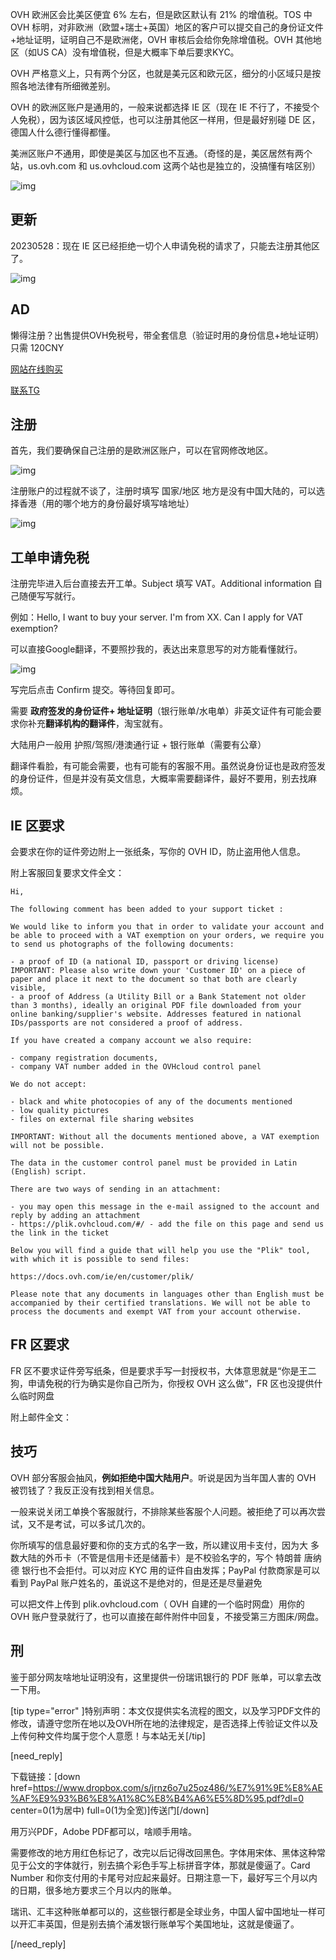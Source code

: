 OVH 欧洲区会比美区便宜 6% 左右，但是欧区默认有 21% 的增值税。TOS 中 OVH 标明，对非欧洲（欧盟+瑞士+英国）地区的客户可以提交自己的身份证文件+地址证明，证明自己不是欧洲佬，OVH 审核后会给你免除增值税。OVH 其他地区（如US CA）没有增值税，但是大概率下单后要求KYC。

OVH 严格意义上，只有两个分区，也就是美元区和欧元区，细分的小区域只是按照各地法律有所细微差别。

OVH 的欧洲区账户是通用的，一般来说都选择 IE 区（现在 IE 不行了，不接受个人免税），因为该区域风控低，也可以注册其他区一样用，但是最好别碰 DE 区，德国人什么德行懂得都懂。

美洲区账户不通用，即使是美区与加区也不互通。（奇怪的是，美区居然有两个站，us.ovh.com 和 us.ovhcloud.com 这两个站也是独立的，没搞懂有啥区别）

![img](https://s3-jp-ap-3.040407.xyz/oss/photos/Snipaste_05-19_07-36-08.png)



## 更新

20230528：现在 IE 区已经拒绝一切个人申请免税的请求了，只能去注册其他区了。

![img](https://s3-jp-ap-3.040407.xyz/oss/photos/Snipaste_05-19_08-00-24.png)

## AD

懒得注册？出售提供OVH免税号，带全套信息（验证时用的身份信息+地址证明）只需 120CNY

[网站在线购买](https://store.gakiyukr.net/)

[联系TG](https://gakiyukr.t.me/)

## 注册

首先，我们要确保自己注册的是欧洲区账户，可以在官网修改地区。

![img](https://s3-jp-ap-3.040407.xyz/oss/photos/Snipaste_03-04_07-46-47.png)

注册账户的过程就不谈了，注册时填写 国家/地区 地方是没有中国大陆的，可以选择香港（用的哪个地方的身份最好填写啥地址）

![img](https://s3-jp-ap-3.040407.xyz/oss/photos/Snipaste_03-04_08-05-25.png)

## 工单申请免税

注册完毕进入后台直接去开工单。Subject 填写 VAT。Additional information 自己随便写写就行。

例如：Hello, I want to buy your server. I'm from XX. Can I apply for VAT exemption?

可以直接Google翻译，不要照抄我的，表达出来意思写的对方能看懂就行。

![img](https://s3-jp-ap-3.040407.xyz/oss/photos/Snipaste_03-04_08-17-00.png)

写完后点击 Confirm 提交。等待回复即可。

需要 **政府签发的身份证件+ 地址证明**（银行账单/水电单）非英文证件有可能会要求你补充**翻译机构的翻译件**，淘宝就有。

大陆用户一般用 护照/驾照/港澳通行证 + 银行账单（需要有公章）

翻译件看脸，有可能会需要，也有可能有的客服不用。虽然说身份证也是政府签发的身份证件，但是并没有英文信息，大概率需要翻译件，最好不要用，别去找麻烦。

## IE 区要求

会要求在你的证件旁边附上一张纸条，写你的 OVH ID，防止盗用他人信息。

附上客服回复要求文件全文：

```
Hi,

The following comment has been added to your support ticket :

We would like to inform you that in order to validate your account and be able to proceed with a VAT exemption on your orders, we require you to send us photographs of the following documents:

- a proof of ID (a national ID, passport or driving license) IMPORTANT: Please also write down your 'Customer ID' on a piece of paper and place it next to the document so that both are clearly visible,
- a proof of Address (a Utility Bill or a Bank Statement not older than 3 months), ideally an original PDF file downloaded from your online banking/supplier's website. Addresses featured in national IDs/passports are not considered a proof of address.

If you have created a company account we also require:

- company registration documents,
- company VAT number added in the OVHcloud control panel

We do not accept:

- black and white photocopies of any of the documents mentioned
- low quality pictures
- files on external file sharing websites

IMPORTANT: Without all the documents mentioned above, a VAT exemption will not be possible.

The data in the customer control panel must be provided in Latin (English) script.

There are two ways of sending in an attachment:

- you may open this message in the e-mail assigned to the account and reply by adding an attachment
- https://plik.ovhcloud.com/#/ - add the file on this page and send us the link in the ticket

Below you will find a guide that will help you use the "Plik" tool, with which it is possible to send files:

https://docs.ovh.com/ie/en/customer/plik/

Please note that any documents in languages other than English must be accompanied by their certified translations. We will not be able to process the documents and exempt VAT from your account otherwise.
```

## FR 区要求

FR 区不要求证件旁写纸条，但是要求手写一封授权书，大体意思就是“你是王二狗，申请免税的行为确实是你自己所为，你授权 OVH 这么做”，FR 区也没提供什么临时网盘

附上邮件全文：



## 技巧

OVH 部分客服会抽风，**例如拒绝中国大陆用户**。听说是因为当年国人害的 OVH 被罚钱了？我反正没有找到相关信息。

一般来说关闭工单换个客服就行，不排除某些客服个人问题。被拒绝了可以再次尝试，又不是考试，可以多试几次的。

你所填写的信息最好要和你的支方式的名字一致，所以建议用卡支付，因为大 多数大陆的外币卡（不管是信用卡还是储蓄卡）是不校验名字的，写个 特朗普 唐纳德 银行也不会拒付。可以对应 KYC 用的证件自由发挥；PayPal 付款商家是可以看到 PayPal 账户姓名的，虽说这不是绝对的，但是还是尽量避免

可以把文件上传到 plik.ovhcloud.com（ OVH 自建的一个临时网盘）用你的 OVH 账户登录就行了，也可以直接在邮件附件中回复，不接受第三方图床/网盘。

## 刑

鉴于部分网友啥地址证明没有，这里提供一份瑞讯银行的 PDF 账单，可以拿去改一下用。

[tip type="error" ]特别声明：本文仅提供实名流程的图文，以及学习PDF文件的修改，请遵守您所在地以及OVH所在地的法律规定，是否选择上传验证文件以及上传何种文件均属于您个人意愿！与本站无关[/tip]

[need_reply]

下载链接：[down href=https://www.dropbox.com/s/jrnz6o7u25oz486/%E7%91%9E%E8%AE%AF%E9%93%B6%E8%A1%8C%E8%B4%A6%E5%8D%95.pdf?dl=0 center=0(1为居中) full=0(1为全宽)]传送门[/down]

用万兴PDF，Adobe PDF都可以，啥顺手用啥。

需要修改的地方用红色标记了，改完以后记得改回黑色。字体用宋体、黑体这种常见于公文的字体就行，别去搞个彩色手写上标拼音字体，那就是傻逼了。Card Number 和你支付用的卡尾号对应起来最好。日期注意一下，最好写三个月以内的日期，很多地方要求三个月以内的账单。

瑞讯、汇丰这种账单都可以的，这些银行都是全球业务，中国人留中国地址一样可以开汇丰英国，但是别去搞个浦发银行账单写个美国地址，这就是傻逼了。

[/need_reply]